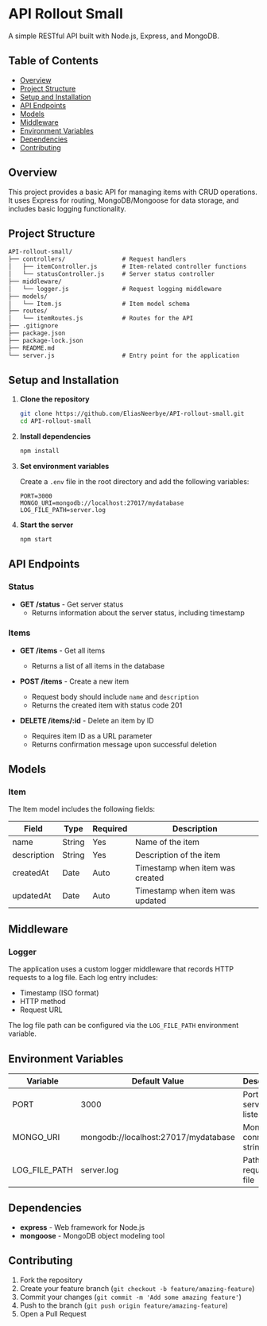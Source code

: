 # API Rollout Small

A simple RESTful API built with Node.js, Express, and MongoDB.

## Table of Contents

- [Overview](#overview)
- [Project Structure](#project-structure)
- [Setup and Installation](#setup-and-installation)
- [API Endpoints](#api-endpoints)
- [Models](#models)
- [Middleware](#middleware)
- [Environment Variables](#environment-variables)
- [Dependencies](#dependencies)
- [Contributing](#contributing)

## Overview

This project provides a basic API for managing items with CRUD operations. It uses Express for routing, MongoDB/Mongoose for data storage, and includes basic logging functionality.

## Project Structure

```md
API-rollout-small/
├── controllers/                # Request handlers
│   ├── itemController.js       # Item-related controller functions
│   └── statusController.js     # Server status controller
├── middleware/
│   └── logger.js               # Request logging middleware
├── models/
│   └── Item.js                 # Item model schema
├── routes/
│   └── itemRoutes.js           # Routes for the API
├── .gitignore
├── package.json
├── package-lock.json
├── README.md
└── server.js                   # Entry point for the application
```

## Setup and Installation

1. **Clone the repository**

   ```sh
   git clone https://github.com/EliasNeerbye/API-rollout-small.git
   cd API-rollout-small
   ```

2. **Install dependencies**

   ```sh
   npm install
   ```

3. **Set environment variables**

   Create a `.env` file in the root directory and add the following variables:

   ```env
   PORT=3000
   MONGO_URI=mongodb://localhost:27017/mydatabase
   LOG_FILE_PATH=server.log
   ```

4. **Start the server**

   ```sh
   npm start
   ```

## API Endpoints

### Status

- **GET /status** - Get server status
  - Returns information about the server status, including timestamp

### Items

- **GET /items** - Get all items
  - Returns a list of all items in the database
  
- **POST /items** - Create a new item
  - Request body should include `name` and `description`
  - Returns the created item with status code 201
  
- **DELETE /items/:id** - Delete an item by ID
  - Requires item ID as a URL parameter
  - Returns confirmation message upon successful deletion

## Models

### Item

The Item model includes the following fields:

| Field       | Type   | Required | Description                      |
|-------------|--------|----------|----------------------------------|
| name        | String | Yes      | Name of the item                 |
| description | String | Yes      | Description of the item          |
| createdAt   | Date   | Auto     | Timestamp when item was created  |
| updatedAt   | Date   | Auto     | Timestamp when item was updated  |

## Middleware

### Logger

The application uses a custom logger middleware that records HTTP requests to a log file. Each log entry includes:

- Timestamp (ISO format)
- HTTP method
- Request URL

The log file path can be configured via the `LOG_FILE_PATH` environment variable.

## Environment Variables

| Variable      | Default Value                      | Description                       |
|---------------|-----------------------------------|-----------------------------------|
| PORT          | 3000                              | Port for the server to listen on  |
| MONGO_URI     | mongodb://localhost:27017/mydatabase | MongoDB connection string         |
| LOG_FILE_PATH | server.log                        | Path for the request log file     |

## Dependencies

- **express** - Web framework for Node.js
- **mongoose** - MongoDB object modeling tool

## Contributing

1. Fork the repository
2. Create your feature branch (`git checkout -b feature/amazing-feature`)
3. Commit your changes (`git commit -m 'Add some amazing feature'`)
4. Push to the branch (`git push origin feature/amazing-feature`)
5. Open a Pull Request

